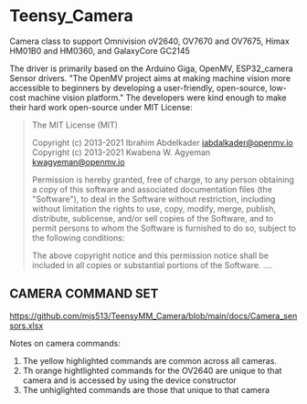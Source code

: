 # Teensy_Camera
Camera class to support Omnivision oV2640, OV7670 and OV7675, Himax HM01B0 and HM0360, and GalaxyCore GC2145 

The driver is primarily based on the Arduino Giga, OpenMV, ESP32_camera Sensor drivers. "The OpenMV project aims at making machine vision more accessible to beginners by developing a user-friendly, open-source, low-cost machine vision platform."  The developers were kind enough to make their hard work open-source under MIT License:

>The MIT License (MIT)
>
>Copyright (c) 2013-2021 Ibrahim Abdelkader <iabdalkader@openmv.io>
>Copyright (c) 2013-2021 Kwabena W. Agyeman <kwagyeman@openmv.io>
>
>Permission is hereby granted, free of charge, to any person obtaining a copy
>of this software and associated documentation files (the "Software"), to deal
>in the Software without restriction, including without limitation the rights
>to use, copy, modify, merge, publish, distribute, sublicense, and/or sell
>copies of the Software, and to permit persons to whom the Software is
>furnished to do so, subject to the following conditions:
>
>The above copyright notice and this permission notice shall be included in
>all copies or substantial portions of the Software.
>....
>

## CAMERA COMMAND SET
https://github.com/mjs513/TeensyMM_Camera/blob/main/docs/Camera_sensors.xlsx


Notes on camera commands:
1. The yellow highlighted commands are common across all cameras.
2. Th orange hightlighted commands for the OV2640 are unique to that camera and is accessed by using the device constructor
3. The unhiglighted commands are those that unique to that camera


## 
